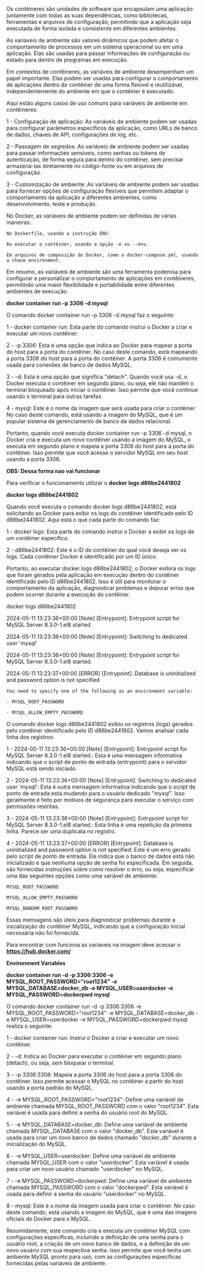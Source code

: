 Os contêineres são unidades de software que encapsulam uma aplicação juntamente com todas as suas dependências, como bibliotecas, ferramentas e arquivos de configuração, permitindo que a aplicação seja executada de forma isolada e consistente em diferentes ambientes.

As variáveis de ambiente são valores dinâmicos que podem afetar o comportamento de processos em um sistema operacional ou em uma aplicação. Elas são usadas para passar informações de configuração ou estado para dentro de programas em execução.

Em contextos de contêineres, as variáveis de ambiente desempenham um papel importante. Elas podem ser usadas para configurar o comportamento de aplicações dentro do contêiner de uma forma flexível e reutilizável, independentemente do ambiente em que o contêiner é executado.

Aqui estão alguns casos de uso comuns para variáveis de ambiente em contêineres:

1 - Configuração de aplicação: As variáveis de ambiente podem ser usadas para configurar parâmetros específicos da aplicação, como URLs de banco de dados, chaves de API, configurações de log, etc.

2 - Passagem de segredos: As variáveis de ambiente podem ser usadas para passar informações sensíveis, como senhas ou tokens de autenticação, de forma segura para dentro do contêiner, sem precisar armazená-las diretamente no código-fonte ou em arquivos de configuração.

3 - Customização de ambiente: As variáveis de ambiente podem ser usadas para fornecer opções de configuração flexíveis que permitem adaptar o comportamento da aplicação a diferentes ambientes, como desenvolvimento, teste e produção.

No Docker, as variáveis de ambiente podem ser definidas de várias maneiras:

    No Dockerfile, usando a instrução ENV.

    Ao executar o contêiner, usando a opção -e ou --env.

    Em arquivos de composição do Docker, como o docker-compose.yml, usando a chave environment.

Em resumo, as variáveis de ambiente são uma ferramenta poderosa para configurar e personalizar o comportamento de aplicações em contêineres, permitindo uma maior flexibilidade e portabilidade entre diferentes ambientes de execução.

**docker container run -p 3306 -d mysql**

O comando docker container run -p 3306 -d mysql faz o seguinte:

1 - docker container run: Esta parte do comando instrui o Docker a criar e executar um novo contêiner.

2 - -p 3306: Esta é uma opção que indica ao Docker para mapear a porta do host para a porta do contêiner. No caso deste comando, está mapeando a porta 3306 do host para a porta do contêiner. A porta 3306 é comumente usada para conexões de banco de dados MySQL.

3 - -d: Esta é uma opção que significa "detach". Quando você usa -d, o Docker executa o contêiner em segundo plano, ou seja, ele não mantém o terminal bloqueado após iniciar o contêiner. Isso permite que você continue usando o terminal para outras tarefas.

4 - mysql: Este é o nome da imagem que será usada para criar o contêiner. No caso deste comando, está usando a imagem do MySQL, que é um popular sistema de gerenciamento de banco de dados relacional.

Portanto, quando você executa docker container run -p 3306 -d mysql, o Docker cria e executa um novo contêiner usando a imagem do MySQL, o executa em segundo plano e mapeia a porta 3306 do host para a porta do contêiner. Isso permite que você acesse o servidor MySQL em seu host usando a porta 3306.

**OBS: Dessa forma nao vai funcionar**

Para verificar o funcionamento utilizar o **docker logs d86be2441802**

**docker logs d86be2441802**

Quando você executa o comando docker logs d86be2441802, está solicitando ao Docker para exibir os logs do contêiner identificado pelo ID d86be2441802. Aqui está o que cada parte do comando faz:

1 - docker logs: Esta parte do comando instrui o Docker a exibir os logs de um contêiner específico.

2 - d86be2441802: Este é o ID do contêiner do qual você deseja ver os logs. Cada contêiner Docker é identificado por um ID único.

Portanto, ao executar docker logs d86be2441802, o Docker exibirá os logs que foram gerados pela aplicação em execução dentro do contêiner identificado pelo ID d86be2441802. Isso é útil para monitorar o comportamento da aplicação, diagnosticar problemas e depurar erros que podem ocorrer durante a execução do contêiner.

docker logs d86be2441802

2024-05-11 13:23:36+00:00 [Note] [Entrypoint]: Entrypoint script for MySQL Server 8.3.0-1.el8 started.

2024-05-11 13:23:36+00:00 [Note] [Entrypoint]: Switching to dedicated user 'mysql'

2024-05-11 13:23:36+00:00 [Note] [Entrypoint]: Entrypoint script for MySQL Server 8.3.0-1.el8 started.

2024-05-11 13:23:37+00:00 [ERROR] [Entrypoint]: Database is uninitialized and password option is not specified

    You need to specify one of the following as an environment variable:

    - MYSQL_ROOT_PASSWORD

    - MYSQL_ALLOW_EMPTY_PASSWORD

O comando docker logs d86be2441802 exibiu os registros (logs) gerados pelo contêiner identificado pelo ID d86be2441802. Vamos analisar cada linha dos registros:

1 - 2024-05-11 13:23:36+00:00 [Note] [Entrypoint]: Entrypoint script for MySQL Server 8.3.0-1.el8 started.: Esta é uma mensagem informativa indicando que o script de ponto de entrada (entrypoint) para o servidor MySQL está sendo iniciado.

2 - 2024-05-11 13:23:36+00:00 [Note] [Entrypoint]: Switching to dedicated user 'mysql': Esta é outra mensagem informativa indicando que o script de ponto de entrada está mudando para o usuário dedicado "mysql". Isso geralmente é feito por motivos de segurança para executar o serviço com permissões restritas.

3 - 2024-05-11 13:23:36+00:00 [Note] [Entrypoint]: Entrypoint script for MySQL Server 8.3.0-1.el8 started.: Esta linha é uma repetição da primeira linha. Parece ser uma duplicata no registro.

4 - 2024-05-11 13:23:37+00:00 [ERROR] [Entrypoint]: Database is uninitialized and password option is not specified: Este é um erro gerado pelo script de ponto de entrada. Ele indica que o banco de dados está não inicializado e que nenhuma opção de senha foi especificada. Em seguida, são fornecidas instruções sobre como resolver o erro, ou seja, especificar uma das seguintes opções como uma variável de ambiente:

    MYSQL_ROOT_PASSWORD

    MYSQL_ALLOW_EMPTY_PASSWORD

    MYSQL_RANDOM_ROOT_PASSWORD

Essas mensagens são úteis para diagnosticar problemas durante a inicialização do contêiner MySQL, indicando que a configuração inicial necessária não foi fornecida.

Para encontrar com funciona as variaveis na imagem deve acessar o **https://hub.docker.com/**

**Environment Variables**

 **docker container run -d -p 3306:3306 -e MYSQL_ROOT_PASSWORD="root1234" -e MYSQL_DATABASE=docker_db -e MYSQL_USER=userdocker -e MYSQL_PASSWORD=dockerpwd mysql**

O comando docker container run -d -p 3306:3306 -e MYSQL_ROOT_PASSWORD="root1234" -e MYSQL_DATABASE=docker_db -e MYSQL_USER=userdocker -e MYSQL_PASSWORD=dockerpwd mysql realiza o seguinte:

1 - docker container run: Instrui o Docker a criar e executar um novo contêiner.

2 - -d: Indica ao Docker para executar o contêiner em segundo plano (detach), ou seja, sem bloquear o terminal.

3 - -p 3306:3306: Mapeia a porta 3306 do host para a porta 3306 do contêiner. Isso permite acessar o MySQL no contêiner a partir do host usando a porta padrão do MySQL.

4 - -e MYSQL_ROOT_PASSWORD="root1234": Define uma variável de ambiente chamada MYSQL_ROOT_PASSWORD com o valor "root1234". Esta variável é usada para definir a senha do usuário root do MySQL.

5 - -e MYSQL_DATABASE=docker_db: Define uma variável de ambiente chamada MYSQL_DATABASE com o valor "docker_db". Esta variável é usada para criar um novo banco de dados chamado "docker_db" durante a inicialização do MySQL.

6 - -e MYSQL_USER=userdocker: Define uma variável de ambiente chamada MYSQL_USER com o valor "userdocker". Esta variável é usada para criar um novo usuário chamado "userdocker" no MySQL.

7 - -e MYSQL_PASSWORD=dockerpwd: Define uma variável de ambiente chamada MYSQL_PASSWORD com o valor "dockerpwd". Esta variável é usada para definir a senha do usuário "userdocker" no MySQL.

8 - mysql: Este é o nome da imagem usada para criar o contêiner. No caso deste comando, está usando a imagem do MySQL, que é uma das imagens oficiais do Docker para o MySQL.

Resumidamente, este comando cria e executa um contêiner MySQL com configurações específicas, incluindo a definição de uma senha para o usuário root, a criação de um novo banco de dados, e a definição de um novo usuário com sua respectiva senha. Isso permite que você tenha um ambiente MySQL pronto para uso, com as configurações específicas fornecidas pelas variáveis de ambiente.